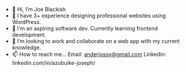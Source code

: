 - 👋 Hi, I’m Joe Blackish
- 👀 I have 3+ experience designing professional websites using WordPress.
- 🌱 I'm an aspiring software dev. Currently learning frontend development. 
- 💞️ I’m looking to work and collaborate on a web app with my current knowledge.
- 📫 How to reach me... Email: anderjossy@gmail.com  Linkedin: linkedin.com/in/azubuike-joseph/ 

<!---
JoeBlackish/JoeBlackish is a ✨ special ✨ repository because its `README.md` (this file) appears on your GitHub profile.
You can click the Preview link to take a look at your changes.
--->
